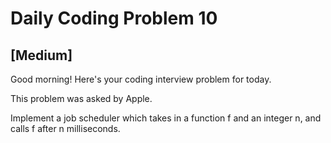 # Daily Coding Problem 10

## \[Medium\]

Good morning! Here's your coding interview problem for today.

This problem was asked by Apple.

Implement a job scheduler which takes in a function f and an integer n, and calls f after n milliseconds.
